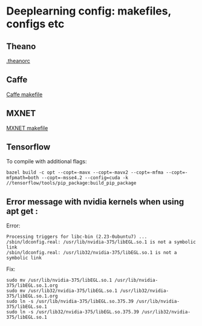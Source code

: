 # Deeplearning config: makefiles, configs etc

## Theano

[.theanorc](https://github.com/tdeboissiere/Configs/blob/master/DeepLearning/.theanorc)

## Caffe

[Caffe makefile](https://github.com/tdeboissiere/Configs/blob/master/DeepLearning/caffe_Makefile.config)

## MXNET

[MXNET makefile](https://github.com/tdeboissiere/Configs/blob/master/DeepLearning/mxnet_Makefile)

## Tensorflow

To compile with additional flags:

	bazel build -c opt --copt=-mavx --copt=-mavx2 --copt=-mfma --copt=-mfpmath=both --copt=-msse4.2 --config=cuda -k //tensorflow/tools/pip_package:build_pip_package
	
## Error message with nvidia kernels when using apt get :

Error:

	Processing triggers for libc-bin (2.23-0ubuntu7) ...
	/sbin/ldconfig.real: /usr/lib/nvidia-375/libEGL.so.1 is not a symbolic link
	/sbin/ldconfig.real: /usr/lib32/nvidia-375/libEGL.so.1 is not a symbolic link



Fix: 

	sudo mv /usr/lib/nvidia-375/libEGL.so.1 /usr/lib/nvidia-375/libEGL.so.1.org
	sudo mv /usr/lib32/nvidia-375/libEGL.so.1 /usr/lib32/nvidia-375/libEGL.so.1.org
	sudo ln -s /usr/lib/nvidia-375/libEGL.so.375.39 /usr/lib/nvidia-375/libEGL.so.1
	sudo ln -s /usr/lib32/nvidia-375/libEGL.so.375.39 /usr/lib32/nvidia-375/libEGL.so.1
